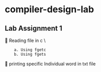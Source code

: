# compiler-design-lab
## Lab Assignment 1
   :white_square_button: Reading file in c \
        
        a. Using fgetc
        b. Using fgets
   :black_square_button: printing specific Individual word in txt file
